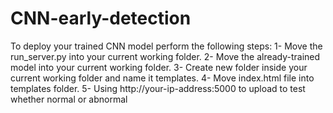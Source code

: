# CNN-early-detection
To deploy your trained CNN model perform the following steps:
1- Move the run_server.py into your current working folder.
2- Move the already-trained model into your current working folder.
3- Create new folder inside your current working folder and name it templates.
4- Move index.html file into templates folder.
5- Using http://your-ip-address:5000 to upload to test whether normal or abnormal
